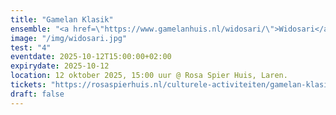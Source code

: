 ```yaml
---
title: "Gamelan Klasik"
ensemble: "<a href=\"https://www.gamelanhuis.nl/widosari/\">Widosari</a>"
image: "/img/widosari.jpg"
test: "4"
eventdate: 2025-10-12T15:00:00+02:00
expirydate: 2025-10-12
location: 12 oktober 2025, 15:00 uur @ Rosa Spier Huis, Laren.
tickets: "https://rosaspierhuis.nl/culturele-activiteiten/gamelan-klasik/"
draft: false
---
```

